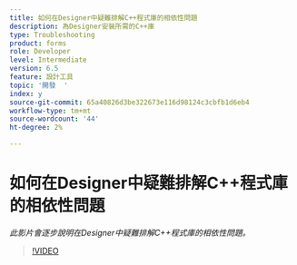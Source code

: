 ```yaml
---
title: 如何在Designer中疑難排解C++程式庫的相依性問題
description: 為Designer安裝所需的C++庫
type: Troubleshooting
product: forms
role: Developer
level: Intermediate
version: 6.5
feature: 設計工具
topic: '開發  '
index: y
source-git-commit: 65a40826d3be322673e116d98124c3cbfb1d6eb4
workflow-type: tm+mt
source-wordcount: '44'
ht-degree: 2%

---
```



# 如何在Designer中疑難排解C++程式庫的相依性問題

*此影片會逐步說明在Designer中疑難排解C++程式庫的相依性問題。*

>[!VIDEO](https://video.tv.adobe.com/v/335576?quality=9&learn=on)
